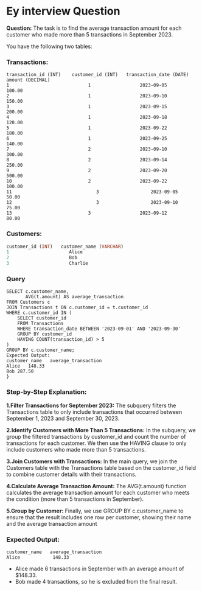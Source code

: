
# Ey interview Question

**Question:** The task is to find the average transaction amount for each customer who made more than 5 transactions in September 2023.


You have the following two tables:

### Transactions:

```
transaction_id (INT)	customer_id (INT)	transaction_date (DATE)	amount (DECIMAL)
1	                          1	                 2023-09-05	        100.00
2	                          1	                 2023-09-10	        150.00
3	                          1                  2023-09-15         200.00
4	                          1	                 2023-09-18	        120.00
5	                          1	                 2023-09-22	        180.00
6	                          1	                 2023-09-25	        140.00
7	                          2	                 2023-09-10     	 300.00
8	                          2	                 2023-09-14	        250.00
9	                          2	                 2023-09-20     	 500.00
10	                          2	                 2023-09-22	        100.00
11                               3	                 2023-09-05	        50.00
12                         	     3	                 2023-09-10	        75.00
13	                          3	                 2023-09-12	        80.00

```

### Customers:

```sql
customer_id (INT)	customer_name (VARCHAR)
1	                   Alice
2	                   Bob
3	                   Charlie

```

### Query

```
SELECT c.customer_name, 
       AVG(t.amount) AS average_transaction
FROM Customers c
JOIN Transactions t ON c.customer_id = t.customer_id
WHERE c.customer_id IN (
    SELECT customer_id
    FROM Transactions
    WHERE transaction_date BETWEEN '2023-09-01' AND '2023-09-30'
    GROUP BY customer_id
    HAVING COUNT(transaction_id) > 5
)
GROUP BY c.customer_name;
Expected Output:
customer_name	average_transaction
Alice	148.33
Bob	287.50
}
```

### Step-by-Step Explanation:
**1.Filter Transactions for September 2023:**
The subquery filters the Transactions table to only include transactions that occurred between September 1, 2023 and September 30, 2023.


**2.Identify Customers with More Than 5 Transactions:**
In the subquery, we group the filtered transactions by customer_id and count the number of transactions for each customer. We then use the HAVING clause to only include customers who made more than 5 transactions.

**3.Join Customers with Transactions:**
In the main query, we join the Customers table with the Transactions table based on the customer_id field to combine customer details with their transactions.

**4.Calculate Average Transaction Amount:**
The AVG(t.amount) function calculates the average transaction amount for each customer who meets the condition (more than 5 transactions in September).

**5.Group by Customer:**
Finally, we use GROUP BY c.customer_name to ensure that the result includes one row per customer, showing their name and the average transaction amount

### Expected Output:

```
customer_name	average_transaction
Alice	         148.33

```
- Alice made 6 transactions in September with an average amount of $148.33.
- Bob made 4 transactions, so he is excluded from the final result.
